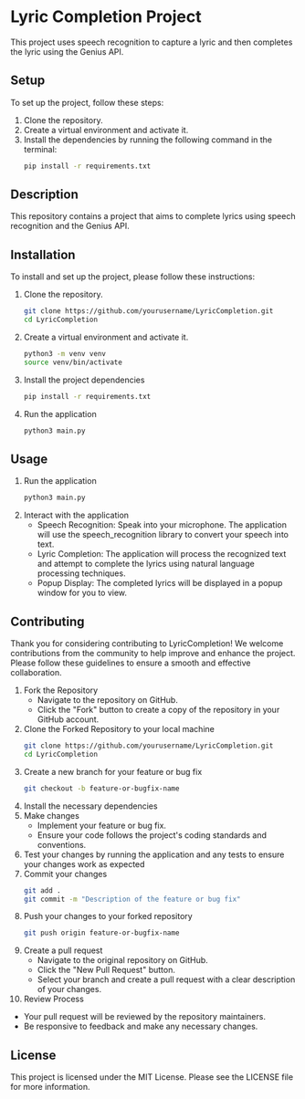 # Lyric Completion Project

This project uses speech recognition to capture a lyric and then completes the lyric using the Genius API.

## Setup

To set up the project, follow these steps:

1. Clone the repository.
2. Create a virtual environment and activate it.
3. Install the dependencies by running the following command in the terminal:
   ```bash
   pip install -r requirements.txt
   ```

## Description

This repository contains a project that aims to complete lyrics using speech recognition and the Genius API.

## Installation

To install and set up the project, please follow these instructions:

1. Clone the repository.
   ```bash
   git clone https://github.com/yourusername/LyricCompletion.git
   cd LyricCompletion
   ```
2. Create a virtual environment and activate it.
   ```bash
   python3 -m venv venv
   source venv/bin/activate
   ```
3. Install the project dependencies
   ```bash
   pip install -r requirements.txt
   ```
4. Run the application
   ```bash
   python3 main.py
   ```

## Usage

1. Run the application
   ```bash
   python3 main.py
   ```
2. Interact with the application
   * Speech Recognition: Speak into your microphone. The application will use the       speech_recognition library to convert your speech into text.
   * Lyric Completion: The application will process the recognized text and attempt to complete the lyrics using natural language processing techniques.
   * Popup Display: The completed lyrics will be displayed in a popup window for you to view.

## Contributing

Thank you for considering contributing to LyricCompletion! We welcome contributions from the community to help improve and enhance the project. Please follow these guidelines to ensure a smooth and effective collaboration.

1. Fork the Repository
   * Navigate to the repository on GitHub.
   * Click the "Fork" button to create a copy of the repository in your GitHub account.
2. Clone the Forked Repository to your local machine
   ```bash
   git clone https://github.com/yourusername/LyricCompletion.git
   cd LyricCompletion
   ```
3. Create a new branch for your feature or bug fix
   ```bash
   git checkout -b feature-or-bugfix-name
   ```
4. Install the necessary dependencies
5. Make changes
   * Implement your feature or bug fix.
   * Ensure your code follows the project's coding standards and conventions.
6. Test your changes by running the application and any tests to ensure your changes work as expected
7. Commit your changes
   ```bash
   git add .
   git commit -m "Description of the feature or bug fix"
   ```
8. Push your changes to your forked repository
   ```bash
   git push origin feature-or-bugfix-name
   ```
9. Create a pull request
   * Navigate to the original repository on GitHub.
   * Click the "New Pull Request" button.
   * Select your branch and create a pull request with a clear description of your changes.
10. Review Process
   * Your pull request will be reviewed by the repository maintainers.
   * Be responsive to feedback and make any necessary changes.

## License

This project is licensed under the MIT License. Please see the LICENSE file for more information.
